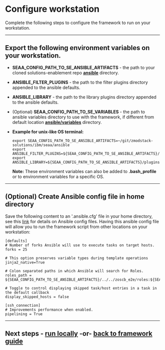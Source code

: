# Configure workstation
Complete the following steps to configure the framework to run on your workstation.

---
## Export the following environment variables on your workstation.
  
  - **SEAA_CONFIG_PATH_TO_SE_ANSIBLE_ARTIFACTS** - the path to your cloned solutions-enablement repo **[ansible](/ibm/seaa/ansible)** directory.
  - **ANSIBLE_FILTER_PLUGINS** - the path to the filter plugins directory appended to the ansible defaults.
  - **ANSIBLE_LIBRARY** - the path to the library plugins directory appended to the ansible defaults. 

  - (Optional) **SEAA_CONFIG_PATH_TO_SE_VARIABLES** - the path to ansible variables directory to use with the framework, if different from default location **[ansible/variables](/ibm/seaa/ansible/variables)** directory.<br>

- **Example for unix-like OS terminal:**<br>
    ```
    export SEAA_CONFIG_PATH_TO_SE_ANSIBLE_ARTIFACTS=~/git/zmodstack-solutions/ibm/seaa/ansible
    export ANSIBLE_FILTER_PLUGINS=${SEAA_CONFIG_PATH_TO_SE_ANSIBLE_ARTIFACTS}/plugins/filter:~/.ansible/plugins/filter:/usr/share/ansible/plugins/filter
    export ANSIBLE_LIBRARY=${SEAA_CONFIG_PATH_TO_SE_ANSIBLE_ARTIFACTS}/plugins/validation:~/.ansible/plugins:/usr/share/ansible/plugins

    ```
    **Note:** These environment variables can also be added to **.bash_profile** or to environment variables for a specific OS.

---
## (Optional) Create Ansible config file in home directory    
  
  Save the following content to an '.ansible.cfg' file in your home directory, see this [link](https://docs.ansible.com/ansible/latest/reference_appendices/config.html) for details on Ansible config files. Having this ansible config file will allow you to run the framework script from other locations on your workstation:
  
    
    [defaults]
    # Number of forks Ansible will use to execute tasks on target hosts.
    forks = 25

    # This option preserves variable types during template operations
    jinja2_native=True

    # Colon separated paths in which Ansible will search for Roles.
    roles_path = ${SEAA_CONFIG_PATH_TO_SE_ANSIBLE_ARTIFACTS}/../../zoscb_e2e/roles:${SEAA_CONFIG_PATH_TO_SE_ANSIBLE_ARTIFACTS}/roles

    # Toggle to control displaying skipped task/host entries in a task in the default callback
    display_skipped_hosts = false

    [ssh_connection]
    # Improvements performance when enabled.
    pipelining = True
    
---    
## Next steps - [run locally](/docs/guide/run-seaa-locally.md) -or- [back to framework guide](/docs/guide/README.md)
